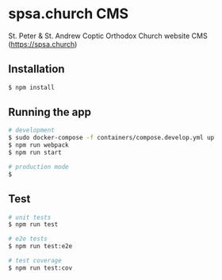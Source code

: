 # spsa.church CMS

St. Peter & St. Andrew Coptic Orthodox Church website CMS (https://spsa.church)

## Installation

```bash
$ npm install
```

## Running the app

```bash
# development
$ sudo docker-compose -f containers/compose.develop.yml up
$ npm run webpack
$ npm run start

# production mode
$
```

## Test

```bash
# unit tests
$ npm run test

# e2e tests
$ npm run test:e2e

# test coverage
$ npm run test:cov
```
